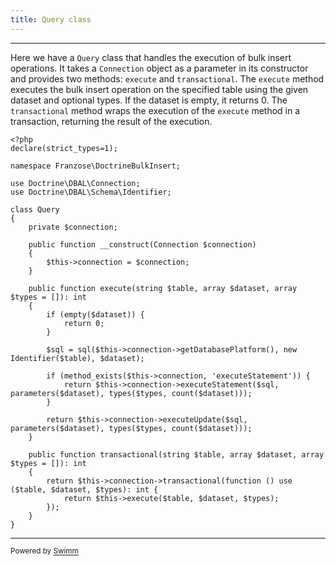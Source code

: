 ```yaml
---
title: Query class
---
```

<SwmSnippet path="/src/Query.php" line="1">

---

Here we have a `Query` class that handles the execution of bulk insert operations. It takes a `Connection` object as a parameter in its constructor and provides two methods: `execute` and `transactional`. The `execute` method executes the bulk insert operation on the specified table using the given dataset and optional types. If the dataset is empty, it returns 0. The `transactional` method wraps the execution of the `execute` method in a transaction, returning the result of the execution.

```hack
<?php
declare(strict_types=1);

namespace Franzose\DoctrineBulkInsert;

use Doctrine\DBAL\Connection;
use Doctrine\DBAL\Schema\Identifier;

class Query
{
    private $connection;

    public function __construct(Connection $connection)
    {
        $this->connection = $connection;
    }

    public function execute(string $table, array $dataset, array $types = []): int
    {
        if (empty($dataset)) {
            return 0;
        }

        $sql = sql($this->connection->getDatabasePlatform(), new Identifier($table), $dataset);

        if (method_exists($this->connection, 'executeStatement')) {
            return $this->connection->executeStatement($sql, parameters($dataset), types($types, count($dataset)));
        }

        return $this->connection->executeUpdate($sql, parameters($dataset), types($types, count($dataset)));
    }

    public function transactional(string $table, array $dataset, array $types = []): int
    {
        return $this->connection->transactional(function () use ($table, $dataset, $types): int {
            return $this->execute($table, $dataset, $types);
        });
    }
}

```

---

</SwmSnippet>

<SwmMeta version="3.0.0" repo-id="Z2l0aHViJTNBJTNBZG9jdHJpbmUtYnVsay1pbnNlcnQlM0ElM0FzZXJnZXlt" repo-name="doctrine-bulk-insert"><sup>Powered by [Swimm](https://app.swimm.io/)</sup></SwmMeta>
